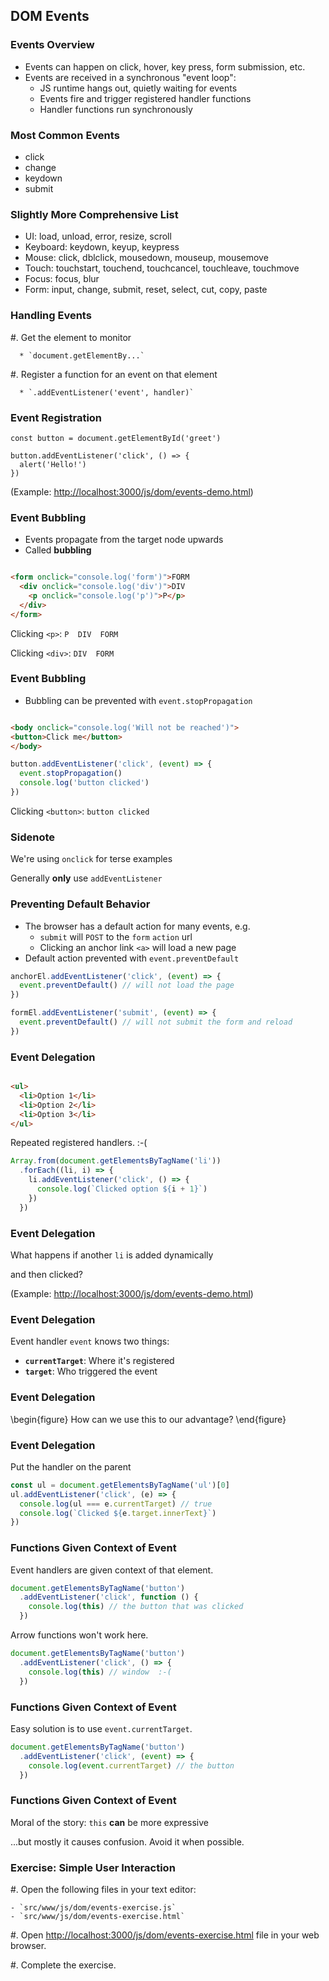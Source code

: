 ## DOM Events

### Events Overview

* Events can happen on click, hover, key press, form submission, etc.
* Events are received in a synchronous "event loop":
  * JS runtime hangs out, quietly waiting for events
  * Events fire and trigger registered handler functions
  * Handler functions run synchronously

### Most Common Events

* click
* change
* keydown
* submit

### Slightly More Comprehensive List

* UI: load, unload, error, resize, scroll
* Keyboard: keydown, keyup, keypress
* Mouse: click, dblclick, mousedown, mouseup, mousemove
* Touch: touchstart, touchend, touchcancel, touchleave, touchmove
* Focus: focus, blur
* Form: input, change, submit, reset, select, cut, copy, paste

### Handling Events

#. Get the element to monitor

      * `document.getElementBy...`

#. Register a function for an event on that element

      * `.addEventListener('event', handler)`

### Event Registration

```
const button = document.getElementById('greet')

button.addEventListener('click', () => {
  alert('Hello!')
})
```

(Example: <http://localhost:3000/js/dom/events-demo.html>)

### Event Bubbling

* Events propagate from the target node upwards
* Called **bubbling**

```html

<form onclick="console.log('form')">FORM
  <div onclick="console.log('div')">DIV
    <p onclick="console.log('p')">P</p>
  </div>
</form>
```

Clicking `<p>`:   `P  DIV  FORM`

Clicking `<div>`:    `DIV  FORM`

### Event Bubbling

* Bubbling can be prevented with `event.stopPropagation`

```html

<body onclick="console.log('Will not be reached')">
<button>Click me</button>
</body>
```

```javascript
button.addEventListener('click', (event) => {
  event.stopPropagation()
  console.log('button clicked')
})
```

Clicking `<button>`:  `button clicked`

### Sidenote

We're using `onclick` for terse examples

Generally **only** use `addEventListener`

### Preventing Default Behavior

* The browser has a default action for many events, e.g.
  * `submit` will `POST` to the `form` `action` url
  * Clicking an anchor link `<a>` will load a new page
* Default action prevented with `event.preventDefault`

```javascript
anchorEl.addEventListener('click', (event) => {
  event.preventDefault() // will not load the page
})

formEl.addEventListener('submit', (event) => {
  event.preventDefault() // will not submit the form and reload
})
```

### Event Delegation

```html

<ul>
  <li>Option 1</li>
  <li>Option 2</li>
  <li>Option 3</li>
</ul>
```

Repeated registered handlers. :-(

```javascript
Array.from(document.getElementsByTagName('li'))
  .forEach((li, i) => {
    li.addEventListener('click', () => {
      console.log(`Clicked option ${i + 1}`)
    })
  })
```

### Event Delegation

What happens if another `li` is added dynamically

and then clicked?

(Example: <http://localhost:3000/js/dom/events-demo.html>)

### Event Delegation

Event handler `event` knows two things:

* **`currentTarget`**: Where it's registered
* **`target`**: Who triggered the event

### Event Delegation

\begin{figure}
How can we use this to our advantage?
\end{figure}

### Event Delegation

Put the handler on the parent

```javascript
const ul = document.getElementsByTagName('ul')[0]
ul.addEventListener('click', (e) => {
  console.log(ul === e.currentTarget) // true
  console.log(`Clicked ${e.target.innerText}`)
})
```

### Functions Given Context of Event

Event handlers are given context of that element.

```js
document.getElementsByTagName('button')
  .addEventListener('click', function () {
    console.log(this) // the button that was clicked
  })
```

Arrow functions won't work here.

```js
document.getElementsByTagName('button')
  .addEventListener('click', () => {
    console.log(this) // window  :-(
  })
```

### Functions Given Context of Event

Easy solution is to use `event.currentTarget`.

```js
document.getElementsByTagName('button')
  .addEventListener('click', (event) => {
    console.log(event.currentTarget) // the button
  })
```

### Functions Given Context of Event

Moral of the story: `this` **can** be more expressive

...but mostly it causes confusion. Avoid it when possible.

### Exercise: Simple User Interaction

#. Open the following files in your text editor:

    - `src/www/js/dom/events-exercise.js`
    - `src/www/js/dom/events-exercise.html`

#. Open <http://localhost:3000/js/dom/events-exercise.html> file in your web browser.

#. Complete the exercise.
